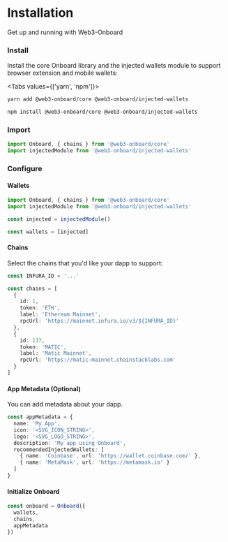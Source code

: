 # Installation

Get up and running with Web3-Onboard

### Install

Install the core Onboard library and the injected wallets module to support browser extension and mobile wallets:

<Tabs values={['yarn', 'npm']}>
<TabPanel value="yarn">

```sh copy
yarn add @web3-onboard/core @web3-onboard/injected-wallets
```

  </TabPanel>
  <TabPanel value="npm">

```sh copy
npm install @web3-onboard/core @web3-onboard/injected-wallets
```

  </TabPanel>
</Tabs>

### Import

```js
import Onboard, { chains } from '@web3-onboard/core'
import injectedModule from '@web3-onboard/injected-wallets'
```

### Configure

#### Wallets

```ts {4-6}
import Onboard, { chains } from '@web3-onboard/core'
import injectedModule from '@web3-onboard/injected-wallets'

const injected = injectedModule()

const wallets = [injected]
```

#### Chains

Select the chains that you'd like your dapp to support:

```ts
const INFURA_ID = '...'

const chains = [
  {
    id: 1,
    token: 'ETH',
    label: 'Ethereum Mainnet',
    rpcUrl: 'https://mainnet.infura.io/v3/${INFURA_ID}'
  },
  {
    id: 137,
    token: 'MATIC',
    label: 'Matic Mainnet',
    rpcUrl: 'https://matic-mainnet.chainstacklabs.com'
  }
]
```

#### App Metadata (Optional)

You can add metadata about your dapp.

```ts
const appMetadata = {
  name: 'My App',
  icon: '<SVG_ICON_STRING>',
  logo: '<SVG_LOGO_STRING>',
  description: 'My app using Onboard',
  recommendedInjectedWallets: [
    { name: 'Coinbase', url: 'https://wallet.coinbase.com/' },
    { name: 'MetaMask', url: 'https://metamask.io' }
  ]
}
```

#### Initialize Onboard

```ts
const onboard = Onboard({
  wallets,
  chains,
  appMetadata
})
```
